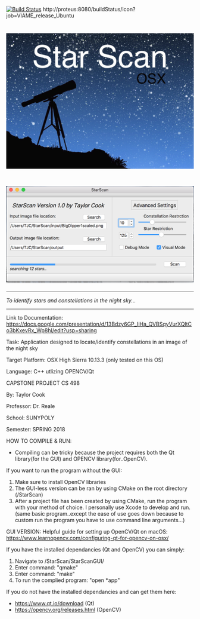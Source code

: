 [![Build Status](http://proteus:8080/job/VIAME_release_Ubuntu//lastBuild/buildStatus)](http://proteus:8080/buildStatus/icon?job=VIAME_release_Ubuntu)
http://proteus:8080/buildStatus/icon?job=VIAME_release_Ubuntu
# <img src="Capture.PNG" alt="headline"/>
#
# <img src="capture2.png" alt="headline2"/>
********************************************************************
*To identify stars and constellations in the night sky...*
********************************************************************
Link to Documentation: https://docs.google.com/presentation/d/13Bdzy6GP_IiHa_QVBSqyVurXQltCo3bKxevRx_Wp8hI/edit?usp=sharing

Task: Application designed to locate/identify constellations in an image of the night sky

Target Platform: OSX High Sierra 10.13.3 (only tested on this OS)

Language: C++ utlizing OPENCV/Qt

CAPSTONE PROJECT CS 498

By: Taylor Cook

Professor: Dr. Reale

School: SUNYPOLY

Semester: SPRING 2018

HOW TO COMPILE & RUN:
- Compiling can be tricky because the project requires both the Qt library(for the GUI) and OPENCV library(for..OpenCV). 

If you want to run the program without the GUI:
1. Make sure to install OpenCV libraries
2. The GUI-less version can be ran by using CMake on the root directory (/StarScan)
3. After a project file has been created by using CMake, run the program with your method of choice. 
I personally use Xcode to develop and run. (same basic program..except the ease of use goes down because to custom run the program you have to use command line arguments...)

GUI VERSION:
Helpful guide for setting up OpenCV/Qt on macOS: https://www.learnopencv.com/configuring-qt-for-opencv-on-osx/

If you have the installed dependancies (Qt and OpenCV) you can simply:

1. Navigate to /StarScan/StarScanGUI/
2. Enter command: "qmake"
3. Enter command: "make"
4. To run the complied program: "open *app"

If you do not have the installed dependancies and can get them here:
- https://www.qt.io/download (Qt)
- https://opencv.org/releases.html (OpenCV)
